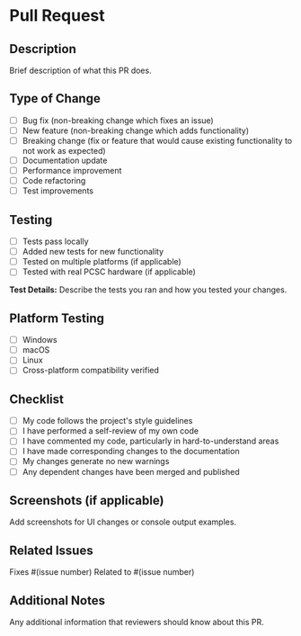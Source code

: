 # Pull Request

## Description
Brief description of what this PR does.

## Type of Change
- [ ] Bug fix (non-breaking change which fixes an issue)
- [ ] New feature (non-breaking change which adds functionality)
- [ ] Breaking change (fix or feature that would cause existing functionality to not work as expected)
- [ ] Documentation update
- [ ] Performance improvement
- [ ] Code refactoring
- [ ] Test improvements

## Testing
- [ ] Tests pass locally
- [ ] Added new tests for new functionality
- [ ] Tested on multiple platforms (if applicable)
- [ ] Tested with real PCSC hardware (if applicable)

**Test Details:**
Describe the tests you ran and how you tested your changes.

## Platform Testing
- [ ] Windows
- [ ] macOS  
- [ ] Linux
- [ ] Cross-platform compatibility verified

## Checklist
- [ ] My code follows the project's style guidelines
- [ ] I have performed a self-review of my own code
- [ ] I have commented my code, particularly in hard-to-understand areas
- [ ] I have made corresponding changes to the documentation
- [ ] My changes generate no new warnings
- [ ] Any dependent changes have been merged and published

## Screenshots (if applicable)
Add screenshots for UI changes or console output examples.

## Related Issues
Fixes #(issue number)
Related to #(issue number)

## Additional Notes
Any additional information that reviewers should know about this PR.
